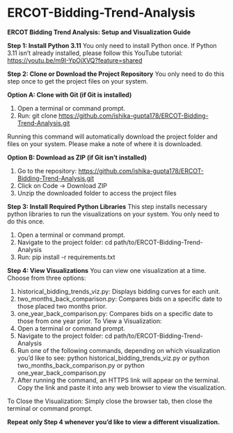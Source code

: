# ERCOT-Bidding-Trend-Analysis

**ERCOT Bidding Trend Analysis: Setup and Visualization Guide**

**Step 1: Install Python 3.11**
You only need to install Python once. If Python 3.11 isn’t already installed, please follow this YouTube tutorial: https://youtu.be/m9I-YpOjXVQ?feature=shared

**Step 2: Clone or Download the Project Repository**
You only need to do this step once to get the project files on your system.

**Option A: Clone with Git (if Git is installed)**
1. Open a terminal or command prompt.
2. Run:
git clone https://github.com/ishika-gupta178/ERCOT-Bidding-Trend-Analysis.git

Running this command will automatically download the project folder and files on your system.
Please make a note of where it is downloaded.

**Option B: Download as ZIP (if Git isn’t installed)**
1. Go to the repository: https://github.com/ishika-gupta178/ERCOT-Bidding-Trend-Analysis.git
2. Click on Code -> Download ZIP
3. Unzip the downloaded folder to access the project files

**Step 3: Install Required Python Libraries**
This step installs necessary python libraries to run the visualizations on your system. You only need 
to do this once.
1. Open a terminal or command prompt.
2. Navigate to the project folder:
 cd path/to/ERCOT-Bidding-Trend-Analysis
3. Run:
pip install -r requirements.txt

**Step 4: View Visualizations**
You can view one visualization at a time. Choose from three options:
1. historical_bidding_trends_viz.py: Displays bidding curves for each unit.
2. two_months_back_comparison.py: Compares bids on a specific date to those placed two months prior.
3. one_year_back_comparison.py: Compares bids on a specific date to those from one year prior.
To View a Visualization:
1. Open a terminal or command prompt.
2. Navigate to the project folder:
 cd path/to/ERCOT-Bidding-Trend-Analysis
3. Run one of the following commands, depending on which visualization you’d like to see:
 python historical_bidding_trends_viz.py
or
python two_months_back_comparison.py
or
python one_year_back_comparison.py
5. After running the command, an HTTPS link will appear on the terminal. Copy the link and paste it into any web browser to view the visualization.

To Close the Visualization:
Simply close the browser tab, then close the terminal or command prompt.

**Repeat only Step 4 whenever you’d like to view a different visualization.**
